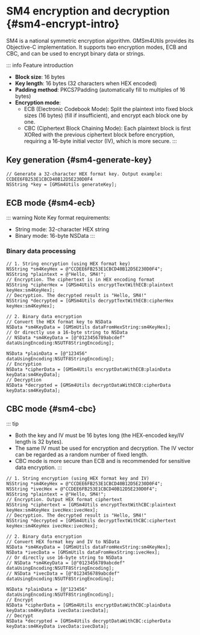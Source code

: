 # SM4 encryption and decryption {#sm4-encrypt-intro}

SM4 is a national symmetric encryption algorithm. GMSm4Utils provides its Objective-C implementation. It supports two encryption modes, ECB and CBC, and can be used to encrypt binary data or strings.

::: info Feature introduction
- **Block size**: 16 bytes
- **Key length**: 16 bytes (32 characters when HEX encoded)
- **Padding method**: PKCS7Padding (automatically fill to multiples of 16 bytes)
- **Encryption mode**:
  - ECB (Electronic Codebook Mode): Split the plaintext into fixed block sizes (16 bytes) (fill if insufficient), and encrypt each block one by one.
  - CBC (Ciphertext Block Chaining Mode): Each plaintext block is first XORed with the previous ciphertext block before encryption, requiring a 16-byte initial vector (IV), which is more secure.
:::

## Key generation {#sm4-generate-key}

```objc
// Generate a 32-character HEX format key. Output example: CCDEE6FB253E1CBCD40B12D5E230D0F4
NSString *key = [GMSm4Utils generateKey];
```

## ECB mode {#sm4-ecb}

::: warning Note
Key format requirements:
- String mode: 32-character HEX string
- Binary mode: 16-byte NSData
:::

### Binary data processing

```objc
// 1. String encryption (using HEX format key)
NSString *sm4KeyHex = @"CCDEE6FB253E1CBCD40B12D5E230D0F4";
NSString *plaintext = @"Hello, SM4!";
// Encryption. The ciphertext is in HEX encoding format
NSString *cipherHex = [GMSm4Utils encryptTextWithECB:plaintext keyHex:sm4KeyHex];
// Decryption. The decrypted result is "Hello, SM4!"
NSString *decrypted = [GMSm4Utils decryptTextWithECB:cipherHex keyHex:sm4KeyHex];

// 2. Binary data encryption
// Convert the HEX format key to NSData
NSData *sm4KeyData = [GMSmUtils dataFromHexString:sm4KeyHex];
// Or directly use a 16-byte string to NSData
// NSData *sm4KeyData = [@"0123456789abcdef" dataUsingEncoding:NSUTF8StringEncoding];

NSData *plainData = [@"123456" dataUsingEncoding:NSUTF8StringEncoding];
// Encryption
NSData *cipherData = [GMSm4Utils encryptDataWithECB:plainData keyData:sm4KeyData];
// Decryption
NSData *decrypted = [GMSm4Utils decryptDataWithECB:cipherData keyData:sm4KeyData];
```

## CBC mode {#sm4-cbc}

::: tip
- Both the key and IV must be 16 bytes long (the HEX-encoded key/IV length is 32 bytes).
- The same IV must be used for encryption and decryption. The IV vector can be regarded as a random number of fixed length.
- CBC mode is more secure than ECB and is recommended for sensitive data encryption.
:::

```objc
// 1. String encryption (using HEX format key and IV)
NSString *sm4KeyHex = @"CCDEE6FB253E1CBCD40B12D5E230D0F4";
NSString *ivecHex = @"CCDEE6FB253E1CBCD40B12D5E230D0F4";
NSString *plaintext = @"Hello, SM4!";
// Encryption. Output HEX format ciphertext
NSString *ciphertext = [GMSm4Utils encryptTextWithCBC:plaintext keyHex:sm4KeyHex ivecHex:ivecHex];
// Decryption. The decrypted result is "Hello, SM4!"
NSString *decrypted = [GMSm4Utils decryptTextWithCBC:ciphertext keyHex:sm4KeyHex ivecHex:ivecHex];

// 2. Binary data encryption
// Convert HEX format key and IV to NSData
NSData *sm4KeyData = [GMSmUtils dataFromHexString:sm4KeyHex];
NSData *ivecData = [GMSmUtils dataFromHexString:ivecHex];
// Or directly use 16-byte string to NSData
// NSData *sm4KeyData = [@"0123456789abcdef" dataUsingEncoding:NSUTF8StringEncoding];
// NSData *ivecData = [@"0123456789abcdef" dataUsingEncoding:NSUTF8StringEncoding];

NSData *plainData = [@"123456" dataUsingEncoding:NSUTF8StringEncoding];
// Encrypt 
NSData *cipherData = [GMSm4Utils encryptDataWithCBC:plainData keyData:sm4KeyData ivecData:ivecData];
// Decrypt 
NSData *decrypted = [GMSm4Utils decryptDataWithCBC:cipherData keyData:sm4KeyData ivecData:ivecData];
```